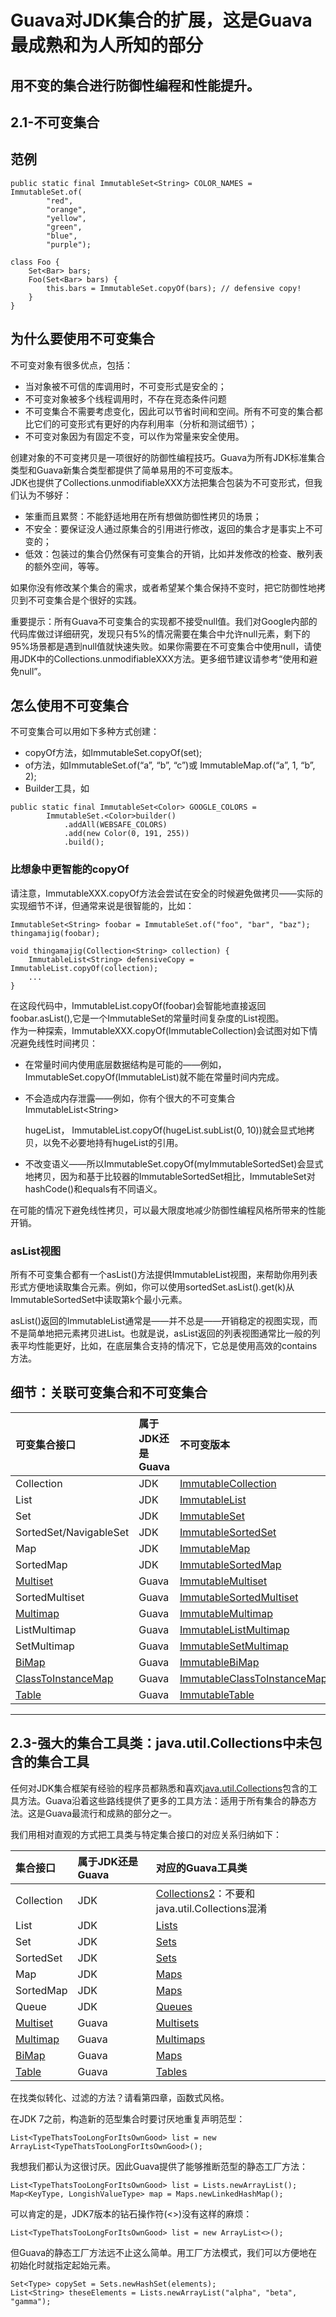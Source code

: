 # Guava对JDK集合的扩展，这是Guava最成熟和为人所知的部分

## 用不变的集合进行防御性编程和性能提升。

## 2.1-不可变集合

## 范例

```
public static final ImmutableSet<String> COLOR_NAMES = ImmutableSet.of(
        "red",
        "orange",
        "yellow",
        "green",
        "blue",
        "purple");

class Foo {
    Set<Bar> bars;
    Foo(Set<Bar> bars) {
        this.bars = ImmutableSet.copyOf(bars); // defensive copy!
    }
}
```

## 为什么要使用不可变集合

不可变对象有很多优点，包括：

* 当对象被不可信的库调用时，不可变形式是安全的；
* 不可变对象被多个线程调用时，不存在竞态条件问题
* 不可变集合不需要考虑变化，因此可以节省时间和空间。所有不可变的集合都比它们的可变形式有更好的内存利用率（分析和测试细节）；
* 不可变对象因为有固定不变，可以作为常量来安全使用。

创建对象的不可变拷贝是一项很好的防御性编程技巧。Guava为所有JDK标准集合类型和Guava新集合类型都提供了简单易用的不可变版本。  
 JDK也提供了Collections.unmodifiableXXX方法把集合包装为不可变形式，但我们认为不够好：

* 笨重而且累赘：不能舒适地用在所有想做防御性拷贝的场景；
* 不安全：要保证没人通过原集合的引用进行修改，返回的集合才是事实上不可变的；
* 低效：包装过的集合仍然保有可变集合的开销，比如并发修改的检查、散列表的额外空间，等等。

如果你没有修改某个集合的需求，或者希望某个集合保持不变时，把它防御性地拷贝到不可变集合是个很好的实践。

重要提示：所有Guava不可变集合的实现都不接受null值。我们对Google内部的代码库做过详细研究，发现只有5%的情况需要在集合中允许null元素，剩下的95%场景都是遇到null值就快速失败。如果你需要在不可变集合中使用null，请使用JDK中的Collections.unmodifiableXXX方法。更多细节建议请参考“使用和避免null”。

## 怎么使用不可变集合

不可变集合可以用如下多种方式创建：

* copyOf方法，如ImmutableSet.copyOf\(set\);
* of方法，如ImmutableSet.of\(“a”, “b”, “c”\)或 ImmutableMap.of\(“a”, 1, “b”, 2\);
* Builder工具，如

```
public static final ImmutableSet<Color> GOOGLE_COLORS =
        ImmutableSet.<Color>builder()
            .addAll(WEBSAFE_COLORS)
            .add(new Color(0, 191, 255))
            .build();
```

### 比想象中更智能的copyOf

请注意，ImmutableXXX.copyOf方法会尝试在安全的时候避免做拷贝——实际的实现细节不详，但通常来说是很智能的，比如：

```
ImmutableSet<String> foobar = ImmutableSet.of("foo", "bar", "baz");
thingamajig(foobar);

void thingamajig(Collection<String> collection) {
    ImmutableList<String> defensiveCopy = ImmutableList.copyOf(collection);
    ...
}
```

在这段代码中，ImmutableList.copyOf\(foobar\)会智能地直接返回foobar.asList\(\),它是一个ImmutableSet的常量时间复杂度的List视图。  
作为一种探索，ImmutableXXX.copyOf\(ImmutableCollection\)会试图对如下情况避免线性时间拷贝：

* 在常量时间内使用底层数据结构是可能的——例如，ImmutableSet.copyOf\(ImmutableList\)就不能在常量时间内完成。
* 不会造成内存泄露——例如，你有个很大的不可变集合ImmutableList&lt;String&gt;

  hugeList， ImmutableList.copyOf\(hugeList.subList\(0, 10\)\)就会显式地拷贝，以免不必要地持有hugeList的引用。

* 不改变语义——所以ImmutableSet.copyOf\(myImmutableSortedSet\)会显式地拷贝，因为和基于比较器的ImmutableSortedSet相比，ImmutableSet对hashCode\(\)和equals有不同语义。

在可能的情况下避免线性拷贝，可以最大限度地减少防御性编程风格所带来的性能开销。

### asList视图

所有不可变集合都有一个asList\(\)方法提供ImmutableList视图，来帮助你用列表形式方便地读取集合元素。例如，你可以使用sortedSet.asList\(\).get\(k\)从ImmutableSortedSet中读取第k个最小元素。

asList\(\)返回的ImmutableList通常是——并不总是——开销稳定的视图实现，而不是简单地把元素拷贝进List。也就是说，asList返回的列表视图通常比一般的列表平均性能更好，比如，在底层集合支持的情况下，它总是使用高效的contains方法。

## 细节：关联可变集合和不可变集合

| **可变集合接口** | **属于JDK还是Guava** | **不可变版本** |
| :--- | :--- | :--- |
| Collection | JDK | [ImmutableCollection](http://docs.guava-libraries.googlecode.com/git-history/release/javadoc/com/google/common/collect/ImmutableCollection.html) |
| List | JDK | [ImmutableList](http://docs.guava-libraries.googlecode.com/git-history/release/javadoc/com/google/common/collect/ImmutableList.html) |
| Set | JDK | [ImmutableSet](http://docs.guava-libraries.googlecode.com/git-history/release/javadoc/com/google/common/collect/ImmutableSet.html) |
| SortedSet/NavigableSet | JDK | [ImmutableSortedSet](http://docs.guava-libraries.googlecode.com/git-history/release/javadoc/com/google/common/collect/ImmutableSortedSet.html) |
| Map | JDK | [ImmutableMap](http://docs.guava-libraries.googlecode.com/git-history/release/javadoc/com/google/common/collect/ImmutableMap.html) |
| SortedMap | JDK | [ImmutableSortedMap](http://docs.guava-libraries.googlecode.com/git-history/release/javadoc/com/google/common/collect/ImmutableSortedMap.html) |
| [Multiset](http://code.google.com/p/guava-libraries/wiki/NewCollectionTypesExplained#Multiset) | Guava | [ImmutableMultiset](http://docs.guava-libraries.googlecode.com/git-history/release/javadoc/com/google/common/collect/ImmutableMultiset.html) |
| SortedMultiset | Guava | [ImmutableSortedMultiset](http://docs.guava-libraries.googlecode.com/git-history/release12/javadoc/com/google/common/collect/ImmutableSortedMultiset.html) |
| [Multimap](http://code.google.com/p/guava-libraries/wiki/NewCollectionTypesExplained#Multimap) | Guava | [ImmutableMultimap](http://docs.guava-libraries.googlecode.com/git-history/release/javadoc/com/google/common/collect/ImmutableMultimap.html) |
| ListMultimap | Guava | [ImmutableListMultimap](http://docs.guava-libraries.googlecode.com/git-history/release/javadoc/com/google/common/collect/ImmutableListMultimap.html) |
| SetMultimap | Guava | [ImmutableSetMultimap](http://docs.guava-libraries.googlecode.com/git-history/release/javadoc/com/google/common/collect/ImmutableSetMultimap.html) |
| [BiMap](http://code.google.com/p/guava-libraries/wiki/NewCollectionTypesExplained#BiMap) | Guava | [ImmutableBiMap](http://docs.guava-libraries.googlecode.com/git-history/release/javadoc/com/google/common/collect/ImmutableBiMap.html) |
| [ClassToInstanceMap](http://code.google.com/p/guava-libraries/wiki/NewCollectionTypesExplained#ClassToInstanceMap) | Guava | [ImmutableClassToInstanceMap](http://docs.guava-libraries.googlecode.com/git-history/release/javadoc/com/google/common/collect/ImmutableClassToInstanceMap.html) |
| [Table](http://code.google.com/p/guava-libraries/wiki/NewCollectionTypesExplained#Table) | Guava | [ImmutableTable](http://docs.guava-libraries.googlecode.com/git-history/release/javadoc/com/google/common/collect/ImmutableTable.html) |

---

## 2.3-强大的集合工具类：java.util.Collections中未包含的集合工具

任何对JDK集合框架有经验的程序员都熟悉和喜欢[java.util.Collections](http://docs.oracle.com/javase/7/docs/api/java/util/Collections.html)包含的工具方法。Guava沿着这些路线提供了更多的工具方法：适用于所有集合的静态方法。这是Guava最流行和成熟的部分之一。

我们用相对直观的方式把工具类与特定集合接口的对应关系归纳如下：

| **集合接口** | **属于JDK还是Guava** | **对应的Guava工具类** |
| :--- | :--- | :--- |
| Collection | JDK | [Collections2](http://docs.guava-libraries.googlecode.com/git-history/release/javadoc/com/google/common/collect/Collections2.html)：不要和java.util.Collections混淆 |
| List | JDK | [Lists](http://docs.guava-libraries.googlecode.com/git/javadoc/com/google/common/collect/Lists.html) |
| Set | JDK | [Sets](http://docs.guava-libraries.googlecode.com/git/javadoc/com/google/common/collect/Sets.html) |
| SortedSet | JDK | [Sets](http://docs.guava-libraries.googlecode.com/git/javadoc/com/google/common/collect/Sets.html) |
| Map | JDK | [Maps](http://docs.guava-libraries.googlecode.com/git/javadoc/com/google/common/collect/Maps.html) |
| SortedMap | JDK | [Maps](http://docs.guava-libraries.googlecode.com/git/javadoc/com/google/common/collect/Maps.html) |
| Queue | JDK | [Queues](http://docs.guava-libraries.googlecode.com/git/javadoc/com/google/common/collect/Queues.html) |
| [Multiset](http://code.google.com/p/guava-libraries/wiki/NewCollectionTypesExplained#Multiset) | Guava | [Multisets](http://docs.guava-libraries.googlecode.com/git-history/release/javadoc/com/google/common/collect/Multisets.html) |
| [Multimap](http://code.google.com/p/guava-libraries/wiki/NewCollectionTypesExplained#Multimap) | Guava | [Multimaps](http://docs.guava-libraries.googlecode.com/git-history/release/javadoc/com/google/common/collect/Multimaps.html) |
| [BiMap](http://code.google.com/p/guava-libraries/wiki/NewCollectionTypesExplained#BiMap) | Guava | [Maps](http://docs.guava-libraries.googlecode.com/git-history/release/javadoc/com/google/common/collect/Maps.html) |
| [Table](http://code.google.com/p/guava-libraries/wiki/NewCollectionTypesExplained#Table) | Guava | [Tables](http://docs.guava-libraries.googlecode.com/git-history/release/javadoc/com/google/common/collect/Tables.html) |

在找类似转化、过滤的方法？请看第四章，函数式风格。

在JDK 7之前，构造新的范型集合时要讨厌地重复声明范型：

```
List<TypeThatsTooLongForItsOwnGood> list = new ArrayList<TypeThatsTooLongForItsOwnGood>();
```

我想我们都认为这很讨厌。因此Guava提供了能够推断范型的静态工厂方法：

```
List<TypeThatsTooLongForItsOwnGood> list = Lists.newArrayList();
Map<KeyType, LongishValueType> map = Maps.newLinkedHashMap();
```

可以肯定的是，JDK7版本的钻石操作符\(&lt;&gt;\)没有这样的麻烦：

```
List<TypeThatsTooLongForItsOwnGood> list = new ArrayList<>();
```

但Guava的静态工厂方法远不止这么简单。用工厂方法模式，我们可以方便地在初始化时就指定起始元素。

```
Set<Type> copySet = Sets.newHashSet(elements);
List<String> theseElements = Lists.newArrayList("alpha", "beta", "gamma");
```



